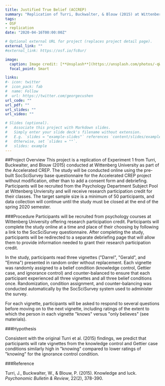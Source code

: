 ```yaml
---
title: Justified True Belief (ACCREP)
summary: "Replication of Turri, Buckwalter, & Blouw (2015) at Wittenberg University (Accelerated CREP)"
tags:
- OSF
- replication
date: "2020-04-16T00:00:00Z"

# Optional external URL for project (replaces project detail page).
external_link: ""
#external_link: https://osf.io/fc8ur/

image:
  caption: Image credit: [**Unsplash**](https://unsplash.com/photos/-qWI3MJxRX0)
  focal_point: Smart

links:
#- icon: twitter
#  icon_pack: fab
#  name: Follow
#  url: https://twitter.com/georgecushen
url_code: ""
url_pdf: ""
url_slides: ""
url_video: ""

# Slides (optional).
#   Associate this project with Markdown slides.
#   Simply enter your slide deck's filename without extension.
#   E.g. `slides = "example-slides"` references `content/slides/example-slides.md`.
#   Otherwise, set `slides = ""`.
#	slides: example
---
```


##Project Overview
This project is a replication of Experiment 1 from Turri, Buckwalter, and Blouw (2015) conducted at Wittenberg University as part of the Accelerated CREP. The study will be conducted online using the pre-built SocSciSurvey base questionnaire for the Accelerated CREP project without modification, other than to add a consent form and debriefing. Participants will be recruited from the Psychology Department Subject Pool at Wittenberg Unviersity and will receive research participation credit for their classes. The target sample size is a minimum of 50 participants, and data collection will continue until the study must be closed at the end of the spring 2020 semester.

###Procedure
Participants will be recruited from psychology courses at Wittenberg University offering research participation credit. Participants will complete the study online at a time and place of their choosing by following a link to the SocSciSurvey questionnaire. After completing the study, participants will be redirected to a separate debriefing page that will allow them to provide information needed to grant their research participation credit.

In the study, participants read three vignettes ("Darrel", "Gerald", and "Emma") presented in random order without replacement. Each vignette was randomly assigned to a belief condition (knowledge control, Gettier case, and ignorance control) and counter-balanced to ensure that each participant experienced all three vignettes and all three belief conditions once. Randomization, condition assignment, and counter-balancing was conducted automatically by the SocSciSurvey system used to administer the survey.

For each vignette, participants will be asked to respond to several questions before moving on to the next vignette, including ratings of the extent to which the person in each vignette "knows" versus "only believes" (see materials).

###Hypothesis

Consistent with the original Turri et al. (2015) findings, we predict that participants will rate vignettes from the knowledge control and Gettier case conditions similarly high in "knowing" compared to lower ratings of "knowing" for the ignorance control condition.

###Reference

Turri, J., Buckwalter, W., & Blouw, P. (2015). Knowledge and luck. _Psychonomic Bulletin & Review_, 22(2), 378-390.
